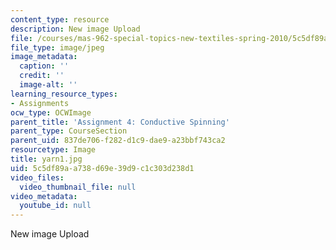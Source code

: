 ```yaml
---
content_type: resource
description: New image Upload
file: /courses/mas-962-special-topics-new-textiles-spring-2010/5c5df89aa738d69e39d9c1c303d238d1_yarn1.jpg
file_type: image/jpeg
image_metadata:
  caption: ''
  credit: ''
  image-alt: ''
learning_resource_types:
- Assignments
ocw_type: OCWImage
parent_title: 'Assignment 4: Conductive Spinning'
parent_type: CourseSection
parent_uid: 837de706-f282-d1c9-dae9-a23bbf743ca2
resourcetype: Image
title: yarn1.jpg
uid: 5c5df89a-a738-d69e-39d9-c1c303d238d1
video_files:
  video_thumbnail_file: null
video_metadata:
  youtube_id: null
---
```

New image Upload

